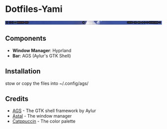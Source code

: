 # Dotfiles-Yami

![Desktop Preview](assets/img.png)

## Components

- **Window Manager**: Hyprland
- **Bar**: AGS (Aylur's GTK Shell)

## Installation

stow or copy the files into ~/.config/ags/

## Credits

- [AGS](https://github.com/Aylur/ags) - The GTK shell framework by Aylur
- [Astal](https://github.com/Aylur/astal) - The window manager
- [Catppuccin](https://github.com/catppuccin/catppuccin) - The color palette

